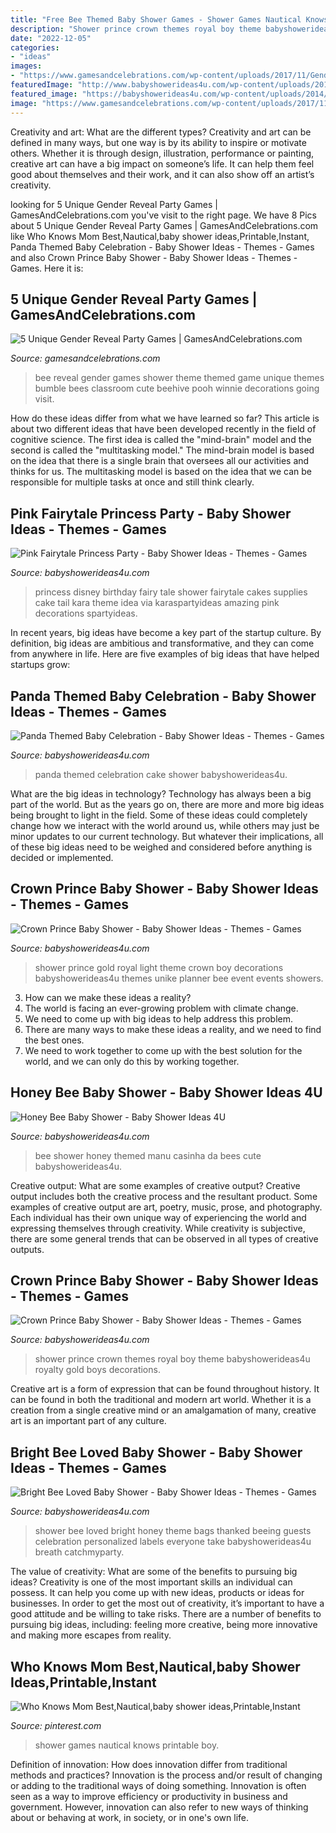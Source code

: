 ```yaml
---
title: "Free Bee Themed Baby Shower Games - Shower Games Nautical Knows Printable Boy"
description: "Shower prince crown themes royal boy theme babyshowerideas4u royalty gold boys decorations"
date: "2022-12-05"
categories:
- "ideas"
images:
- "https://www.gamesandcelebrations.com/wp-content/uploads/2017/11/Gender-Reveal-Party-Games-Ideas.jpg"
featuredImage: "http://www.babyshowerideas4u.com/wp-content/uploads/2016/08/Bright-Bee-Loved-Baby-Shower-Babys-Breath-600x899.jpg"
featured_image: "https://babyshowerideas4u.com/wp-content/uploads/2014/02/bee-7.jpg"
image: "https://www.gamesandcelebrations.com/wp-content/uploads/2017/11/Gender-Reveal-Party-Games-Ideas.jpg"
---
```



Creativity and art: What are the different types?
Creativity and art can be defined in many ways, but one way is by its ability to inspire or motivate others. Whether it is through design, illustration, performance or painting, creative art can have a big impact on someone’s life. It can help them feel good about themselves and their work, and it can also show off an artist’s creativity.

	

		
looking for 5 Unique Gender Reveal Party Games | GamesAndCelebrations.com you've visit to the right page. We have 8 Pics about 5 Unique Gender Reveal Party Games | GamesAndCelebrations.com like Who Knows Mom Best,Nautical,baby shower ideas,Printable,Instant, Panda Themed Baby Celebration - Baby Shower Ideas - Themes - Games and also Crown Prince Baby Shower - Baby Shower Ideas - Themes - Games. Here it is:
		
    
## 5 Unique Gender Reveal Party Games | GamesAndCelebrations.com

<img loading=lazy src="https://www.gamesandcelebrations.com/wp-content/uploads/2017/11/Gender-Reveal-Party-Games-Ideas.jpg" onerror="this.onerror=null;this.src='https://tse3.mm.bing.net/th?id=OIP.LeNYfrUjSlZmwjeVokEshQAAAA&amp;pid=15.1';" alt="5 Unique Gender Reveal Party Games | GamesAndCelebrations.com">

_Source: gamesandcelebrations.com_

>bee reveal gender games shower theme themed game unique themes bumble bees classroom cute beehive pooh winnie decorations going visit. 

	

How do these ideas differ from what we have learned so far?
This article is about two different ideas that have been developed recently in the field of cognitive science. The first idea is called the "mind-brain" model and the second is called the "multitasking model." The mind-brain model is based on the idea that there is a single brain that oversees all our activities and thinks for us. The multitasking model is based on the idea that we can be responsible for multiple tasks at once and still think clearly.

    
## Pink Fairytale Princess Party - Baby Shower Ideas - Themes - Games

<img loading=lazy src="http://www.babyshowerideas4u.com/wp-content/uploads/2014/01/princess-71.jpg" onerror="this.onerror=null;this.src='https://tse3.mm.bing.net/th?id=OIP.hDgV64mRUwX_NlalwpUVEQHaLH&amp;pid=15.1';" alt="Pink Fairytale Princess Party - Baby Shower Ideas - Themes - Games">

_Source: babyshowerideas4u.com_

>princess disney birthday fairy tale shower fairytale cakes supplies cake tail kara theme idea via karaspartyideas amazing pink decorations spartyideas. 

	

In recent years, big ideas have become a key part of the startup culture. By definition, big ideas are ambitious and transformative, and they can come from anywhere in life. Here are five examples of big ideas that have helped startups grow: 

    
## Panda Themed Baby Celebration - Baby Shower Ideas - Themes - Games

<img loading=lazy src="https://babyshowerideas4u.com/wp-content/uploads/2017/10/Panda-Themed-Baby-Celebration-Cake.jpg" onerror="this.onerror=null;this.src='https://tse3.mm.bing.net/th?id=OIP.ZdHUv9iudEGB3T9rYbzvEwHaLH&amp;pid=15.1';" alt="Panda Themed Baby Celebration - Baby Shower Ideas - Themes - Games">

_Source: babyshowerideas4u.com_

>panda themed celebration cake shower babyshowerideas4u. 

	

What are the big ideas in technology?
Technology has always been a big part of the world. But as the years go on, there are more and more big ideas being brought to light in the field. Some of these ideas could completely change how we interact with the world around us, while others may just be minor updates to our current technology. But whatever their implications, all of these big ideas need to be weighed and considered before anything is decided or implemented.

    
## Crown Prince Baby Shower - Baby Shower Ideas - Themes - Games

<img loading=lazy src="http://www.babyshowerideas4u.com/wp-content/uploads/2018/03/light-blue-gold-royal-prince-baby-shower.jpg" onerror="this.onerror=null;this.src='https://tse4.mm.bing.net/th?id=OIP.4q4cwJsAYGwq3fOOV6lSjwHaJQ&amp;pid=15.1';" alt="Crown Prince Baby Shower - Baby Shower Ideas - Themes - Games">

_Source: babyshowerideas4u.com_

>shower prince gold royal light theme crown boy decorations babyshowerideas4u themes unike planner bee event events showers. 

	

3. How can we make these ideas a reality?
1. The world is facing an ever-growing problem with climate change. 
2. We need to come up with big ideas to help address this problem. 
3. There are many ways to make these ideas a reality, and we need to find the best ones. 
4. We need to work together to come up with the best solution for the world, and we can only do this by working together.

    
## Honey Bee Baby Shower - Baby Shower Ideas 4U

<img loading=lazy src="https://babyshowerideas4u.com/wp-content/uploads/2014/02/bee-7.jpg" onerror="this.onerror=null;this.src='https://tse1.mm.bing.net/th?id=OIP.07N56jD-A2tA9V6Y1wUHagHaLH&amp;pid=15.1';" alt="Honey Bee Baby Shower - Baby Shower Ideas 4U">

_Source: babyshowerideas4u.com_

>bee shower honey themed manu casinha da bees cute babyshowerideas4u. 

	

Creative output: What are some examples of creative output?
Creative output includes both the creative process and the resultant product. Some examples of creative output are art, poetry, music, prose, and photography. Each individual has their own unique way of experiencing the world and expressing themselves through creativity. While creativity is subjective, there are some general trends that can be observed in all types of creative outputs.

    
## Crown Prince Baby Shower - Baby Shower Ideas - Themes - Games

<img loading=lazy src="https://babyshowerideas4u.com/wp-content/uploads/2018/03/crown-prince-baby-shower.jpg" onerror="this.onerror=null;this.src='https://tse2.mm.bing.net/th?id=OIP.5d-E2mnrygIMdqsnksgc1wHaHa&amp;pid=15.1';" alt="Crown Prince Baby Shower - Baby Shower Ideas - Themes - Games">

_Source: babyshowerideas4u.com_

>shower prince crown themes royal boy theme babyshowerideas4u royalty gold boys decorations. 

	

Creative art is a form of expression that can be found throughout history. It can be found in both the traditional and modern art world. Whether it is a creation from a single creative mind or an amalgamation of many, creative art is an important part of any culture.

    
## Bright Bee Loved Baby Shower - Baby Shower Ideas - Themes - Games

<img loading=lazy src="http://www.babyshowerideas4u.com/wp-content/uploads/2016/08/Bright-Bee-Loved-Baby-Shower-Babys-Breath-600x899.jpg" onerror="this.onerror=null;this.src='https://tse1.mm.bing.net/th?id=OIP.JU3dz0f5xWGCcda2W470SAHaLG&amp;pid=15.1';" alt="Bright Bee Loved Baby Shower - Baby Shower Ideas - Themes - Games">

_Source: babyshowerideas4u.com_

>shower bee loved bright honey theme bags thanked beeing guests celebration personalized labels everyone take babyshowerideas4u breath catchmyparty. 

	

The value of creativity: What are some of the benefits to pursuing big ideas?
Creativity is one of the most important skills an individual can possess. It can help you come up with new ideas, products or ideas for businesses. In order to get the most out of creativity, it’s important to have a good attitude and be willing to take risks. There are a number of benefits to pursuing big ideas, including: feeling more creative, being more innovative and making more escapes from reality.

    
## Who Knows Mom Best,Nautical,baby Shower Ideas,Printable,Instant

<img loading=lazy src="https://i.pinimg.com/736x/7a/c5/92/7ac5929969ae6812b2e9301dcaf10ec9--nautical-baby-showers-boy-baby-showers.jpg" onerror="this.onerror=null;this.src='https://tse4.mm.bing.net/th?id=OIP.3EAJ9wVcwR1BPDqSx3_PqgHaJ3&amp;pid=15.1';" alt="Who Knows Mom Best,Nautical,baby shower ideas,Printable,Instant">

_Source: pinterest.com_

>shower games nautical knows printable boy. 

	

Definition of innovation: How does innovation differ from traditional methods and practices?
Innovation is the process and/or result of changing or adding to the traditional ways of doing something. Innovation is often seen as a way to improve efficiency or productivity in business and government. However, innovation can also refer to new ways of thinking about or behaving at work, in society, or in one's own life.

